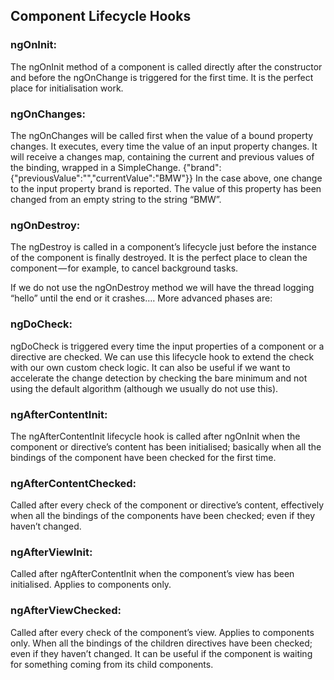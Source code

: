 
## Component Lifecycle Hooks
### ngOnInit:
The ngOnInit method of a component is called directly after the constructor and before the ngOnChange is triggered for the first time. It is the perfect place for initialisation work.
### ngOnChanges:
The ngOnChanges will be called first when the value of a bound property changes. It executes, every time the value of an input property changes. It will receive a changes map, containing the current and previous values of the binding, wrapped in a SimpleChange.
{"brand":{"previousValue":"","currentValue":"BMW"}}
In the case above, one change to the input property brand is reported. The value of this property has been changed from an empty string to the string “BMW”.
### ngOnDestroy:
The ngDestroy is called in a component’s lifecycle just before the instance of the component is finally destroyed. It is the perfect place to clean the component — for example, to cancel background tasks.

If we do not use the ngOnDestroy method we will have the thread logging “hello” until the end or it crashes….
More advanced phases are:
### ngDoCheck:
ngDoCheck is triggered every time the input properties of a component or a directive are checked. We can use this lifecycle hook to extend the check with our own custom check logic. It can also be useful if we want to accelerate the change detection by checking the bare minimum and not using the default algorithm (although we usually do not use this).
### ngAfterContentInit:
The ngAfterContentInit lifecycle hook is called after ngOnInit when the component or directive’s content has been initialised; basically when all the bindings of the component have been checked for the first time.
### ngAfterContentChecked:
Called after every check of the component or directive’s content, effectively when all the bindings of the components have been checked; even if they haven’t changed.
### ngAfterViewInit:
Called after ngAfterContentInit when the component’s view has been initialised. Applies to components only.
### ngAfterViewChecked:
Called after every check of the component’s view. Applies to components only. When all the bindings of the children directives have been checked; even if they haven’t changed. It can be useful if the component is waiting for something coming from its child components.
